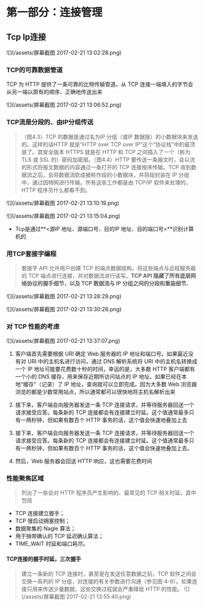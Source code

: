 # 第一部分：连接管理

## Tcp Ip连接

![](/assets/屏幕截图 2017-02-21 13:02:28.png)

### TCP的可靠数据管道

TCP 为 HTTP 提供了一条可靠的比特传输管道。从 TCP 连接一端填入的字节会从另一端以原有的顺序、正确地传送出来

![](/assets/屏幕截图 2017-02-21 13:06:52.png)

### TCP流是分段的、由IP分组传送

> （图4.3）TCP 的数据是通过名为IP 分组（或IP 数据报）的小数据块来发送的。这样的话HTTP 就是“HTTP over TCP over IP”这个“协议栈”中的最顶层了。其安全版本 HTTPS 就是在 HTTP 和 TCP 之间插入了一个（称为 TLS 或 SSL 的）密码加密层。（图4.4）HTTP 要传送一条报文时，会以流的形式将报文数据的内容通过一条打开的 TCP 连接按序传输。TCP 收到数据流之后，会将数据流砍成被称作段的小数据块，并将段封装在 IP 分组中，通过因特网进行传输。所有这些工作都是由 TCP/IP 软件来处理的，HTTP 程序员什么都看不到。

![](/assets/屏幕截图 2017-02-21 13:10:19.png)

![](/assets/屏幕截图 2017-02-21 13:15:04.png)

* Tcp是通过**&lt;源IP 地址、源端口号、目的IP 地址、目的端口号&gt;**识别计算机的

### 用TCP套接字编程

> 套接字 API 允许用户创建 TCP 的端点数据结构，将这些端点与远程服务器的 TCP 端点进行连接，并对数据流进行读写。**TCP API 隐藏了所有底层网络协议的握手细节，以及 TCP 数据流与 IP 分组之间的分段和重装细节**。

![](/assets/屏幕截图 2017-02-21 13:28:29.png)

![](/assets/屏幕截图 2017-02-21 13:30:28.png)

### 对 TCP 性能的考虑

![](/assets/屏幕截图 2017-02-21 13:37:07.png)

1. 客户端首先需要根据 URI 确定 Web 服务器的 IP 地址和端口号。如果最近没有对 URI 中的主机名进行访问，通过 DNS 解析系统将 URI 中的主机名转换成一个 IP 地址可能要花费数十秒的时间，幸运的是，大多数 HTTP 客户端都有一个小的 DNS 缓存，用来保存近期所访问站点的 IP 地址。如果已经在本地“缓存”（记录）了 IP 地址，查询就可以立即完成。因为大多数 Web 浏览器浏览的都是少数常用站点，所以通常都可以很快地将主机名解析出来

2. 接下来，客户端会向服务器发送一条 TCP 连接请求，并等待服务器回送一个请求接受应答。每条新的 TCP 连接都会有连接建立时延。这个值通常最多只有一两秒钟，但如果有数百个 HTTP 事务的话，这个值会快速地叠加上去

3. 接下来，客户端会向服务器发送一条 TCP 连接请求，并等待服务器回送一个请求接受应答。每条新的 TCP 连接都会有连接建立时延。这个值通常最多只有一两秒钟，但如果有数百个 HTTP 事务的话，这个值会快速地叠加上去。

4. 然后，Web 服务器会回送 HTTP 响应，这也需要花费时间

### 性能聚焦区域
> 列出了一些会对 HTTP 程序员产生影响的、最常见的 TCP 相关时延，其中包括

* TCP 连接建立握手；
* TCP 慢启动拥塞控制；
* 数据聚集的 Nagle 算法；
* 用于捎带确认的 TCP 延迟确认算法；
* TIME_WAIT 时延和端口耗尽。
#### TCP连接的握手时延，三次握手
> 建立一条新的 TCP 连接时，甚至是在发送任意数据之前，TCP 软件之间会交换一系列的 IP 分组，对连接的有关参数进行沟通（参见图 4-8）。如果连接只用来传送少量数据，这些交换过程就会严重降低 HTTP 的性能。
![](/assets/屏幕截图 2017-02-21 13:55:40.png)